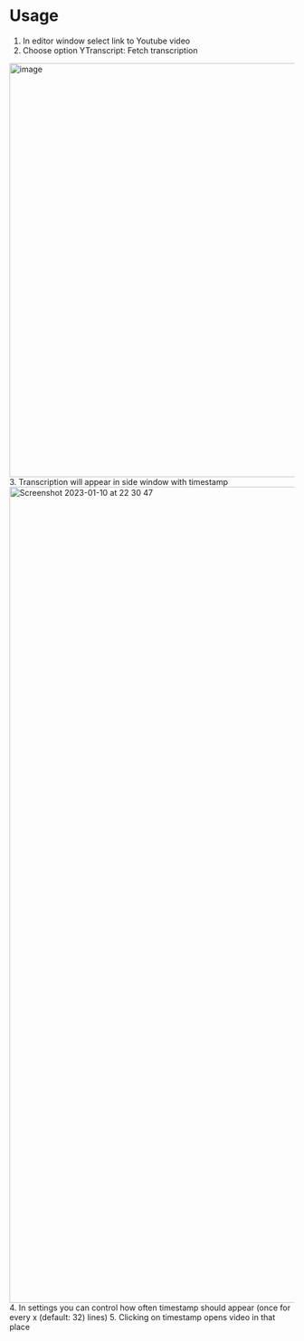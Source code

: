 # Usage
1. In editor window select link to Youtube video 
2. Choose option YTranscript: Fetch transcription
<img width="732" alt="image" src="https://user-images.githubusercontent.com/185352/211156960-8e9ae258-312a-4df6-acaf-d86eb69783fc.png">
3. Transcription will appear in side window with timestamp
<img width="1443" alt="Screenshot 2023-01-10 at 22 30 47" src="https://user-images.githubusercontent.com/185352/211666716-10df23de-d109-4143-af5d-223a60d0469c.png">
4. In settings you can control how often timestamp should appear (once for every x (default: 32) lines)
5. Clicking on timestamp opens video in that place
